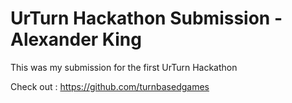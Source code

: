 # UrTurn Hackathon Submission - Alexander King 

This was my submission for the first UrTurn Hackathon 

Check out : 
https://github.com/turnbasedgames

